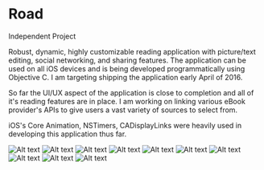 # Road
Independent Project

Robust, dynamic, highly customizable reading application with picture/text editing, social networking, and sharing features. The application can be used on all iOS devices and is being developed programmatically using Objective C. I am targeting shipping the application early April of 2016.

So far the UI/UX aspect of the application is close to completion and all of it's reading features are in place. I am working on linking various eBook provider's APIs to give users a vast variety of sources to select from.

iOS's Core Animation, NSTimers, CADisplayLinks were heavily used in developing this application thus far.

![Alt text](/ScreenShots/TitleScreen.png?raw=true "TitleScreen")
![Alt text](/ScreenShots/TitleScreen2.png?raw=true "TitleScreen2")
![Alt text](/ScreenShots/ReadingInterface1.png?raw=true "ReadingInterface1")
![Alt text](/ScreenShots/ReadingInterface2.png?raw=true "ReadingInterface2")
![Alt text](/ScreenShots/ReadingInterface3.png?raw=true "ReadingInterface3")
![Alt text](/ScreenShots/ReadingInterface4.png?raw=true "ReadingInterface4")
![Alt text](/ScreenShots/ReadingInterface5.png?raw=true "ReadingInterface5")
![Alt text](/ScreenShots/ReadingInterface6.png?raw=true "ReadingInterface6")
![Alt text](/ScreenShots/ReadingInterface7.png?raw=true "ReadingInterface7")
![Alt text](/ScreenShots/ReadingInterface8.png?raw=true "ReadingInterface8")


